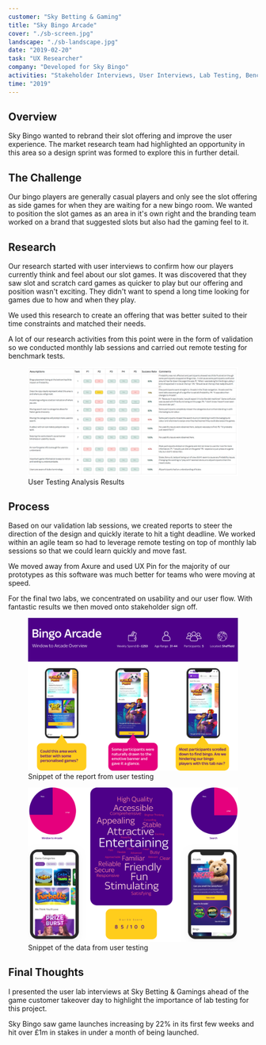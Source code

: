 ```yaml
---
customer: "Sky Betting & Gaming"
title: "Sky Bingo Arcade"
cover: "./sb-screen.jpg"
landscape: "./sb-landscape.jpg"
date: "2019-02-20"
task: "UX Researcher"
company: "Developed for Sky Bingo"
activities: "Stakeholder Interviews, User Interviews, Lab Testing, Benchmarking, User Flows, Usability, Prototypes"
time: "2019"
---
```


## Overview

Sky Bingo wanted to rebrand their slot offering and improve the user experience. The market research team had highlighted an opportunity in this area so a design sprint was formed to explore this in further detail.

## The Challenge

Our bingo players are generally casual players and only see the slot offering as side games for when they are waiting for a new bingo room. We wanted to position the slot games as an area in it's own right and the branding team worked on a brand that suggested slots but also had the gaming feel to it.

## Research

Our research started with user interviews to confirm how our players currently think and feel about our slot games. It was discovered that they saw slot and scratch card games as quicker to play but our offering and position wasn't exciting. They didn't want to spend a long time looking for games due to how and when they play.

We used this research to create an offering that was better suited to their time constraints and matched their needs.

A lot of our research activities from this point were in the form of validation so we conducted monthly lab sessions and carried out remote testing for benchmark tests.

<figure class="figure">
  <img src="./sb-analysis.png">
  <figcaption>User Testing Analysis Results</figcaption>
</figure>

## Process

Based on our validation lab sessions, we created reports to steer the direction of the design and quickly iterate to hit a tight deadline. We worked within an agile team so had to leverage remote testing on top of monthly lab sessions so that we could learn quickly and move fast.

We moved away from Axure and used UX Pin for the majority of our prototypes as this software was much better for teams who were moving at speed.

For the final two labs, we concentrated on usability and our user flow. With fantastic results we then moved onto stakeholder sign off.

<section class="figure-container">

  <figure class="figure figure__double">
    <img src="./sb-report.png">
    <figcaption>Snippet of the report from user testing</figcaption>
  </figure>

  <figure class="figure figure__double">
    <img src="./sb-report-data-test.png">
    <figcaption>Snippet of the data from user testing</figcaption>
  </figure>

</section>

<!--
<figure class="figure">
  <img src="./">
  <figcaption>User Testing Analysis Report Dashboard</figcaption>
</figure>

<section class="figure-container">

  <figure class="figure figure__double">
    <img src="./">
    <figcaption>Stickies of lab observations</figcaption>
  </figure>

  <figure class="figure figure__double">
    <img src="./">
    <figcaption>Affinity Diagram stickies of lab analysis</figcaption>
  </figure>

</section>-->

## Final Thoughts

I presented the user lab interviews at Sky Betting & Gamings ahead of the game customer takeover day to highlight the importance of lab testing for this project.

Sky Bingo saw game launches increasing by 22% in its first few weeks and hit over £1m in stakes in under a month of being launched.
